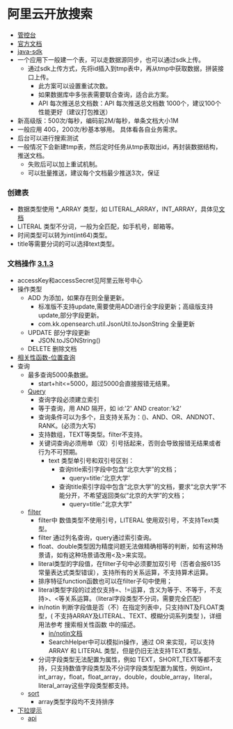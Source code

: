 # 阿里云开放搜索
* [管控台](https://opensearch-cn-shanghai-in.console.aliyun.com/#/apps)
* [官方文档](https://help.aliyun.com/document_detail/29119.html)
* [java-sdk](https://help.aliyun.com/document_detail/52286.html)
* 一个应用下一般建一个表，可以走数据源同步，也可以通过sdk上传。
    * 通过sdk上传方式，先将id插入到tmp表中，再从tmp中获取数据，拼装接口上传。
        * 此方案可以设置重试次数。
        * 如果数据库中多张表需要联合查询，适合此方案。
        * API 每次推送总文档数：API 每次推送总文档数	1000个，建议100个性能更好（建议打包推送）
* 新高级版：500次/每秒，编码前2M/每秒，单条文档大小1M
* 一般应用 40G，200次/秒基本够用。 具体看各自业务需求。
* 后台可以进行搜索测试
* 一般情况下会新建tmp表，然后定时任务从tmp表取出id，再封装数据结构，推送文档。
    * 失败后可以加上重试机制。
    * 可以批量推送，建议每个文档最少推送3次，保证

### 创建表
* 数据类型使用  *_ARRAY 类型，如 LITERAL_ARRAY，INT_ARRAY，具体见[文档](https://help.aliyun.com/document_detail/29121.html)
* LITERAL 类型不分词，一般为全匹配，如手机号，邮箱等。
* 时间类型可以转为int(int64)类型。
* title等需要分词的可以选择text类型。


### 文档操作 [3.1.3](https://help.aliyun.com/document_detail/52286.html)
* accessKey和accessSecret见阿里云账号中心
* 操作类型
    * ADD 为添加，如果存在则全量更新。
        * 标准版不支持update,需要使用ADD进行全字段更新；高级版支持update,部分字段更新。
        * com.kk.opensearch.util.JsonUtil.toJsonString 全量更新
    * UPDATE  部分字段更新
        * JSON.toJSONString()
    * DELETE  删除文档
* [相关性函数-位置查询](https://help.aliyun.com/document_detail/29131.html)
* 查询
    * 最多查询5000条数据。
        * start+hit<=5000，超过5000会直接报错无结果。
    * [Query](https://help.aliyun.com/document_detail/29157.html)
        * 查询字段必须建立索引
        * 等于查询，用 AND 隔开，如 id:'2' AND creator:'k2'
        * 查询条件可以为多个，且支持关系为：()、AND、OR、ANDNOT、RANK。(必须为大写)
        * 支持数组，TEXT等类型。filter不支持。
        * 关键词查询必须用单（双）引号括起来，否则会导致报错无结果或者行为不可预期。
            * text 类型单引号和双引号区别：
                * 查询title索引字段中包含“北京大学”的文档；
                    * query=title:'北京大学'
                * 查询title索引字段中包含“北京大学”的文档，要求“北京大学”不能分开，不希望返回类似“北京的大学”的文档；
                    * query=title:"北京大学"
    * [filter](https://help.aliyun.com/document_detail/29158.html)
        * filter中 数值类型不使用引号，LITERAL 使用双引号，不支持Text类型。
        * filter 通过列名查询，query通过索引查询。
        * float、double类型因为精度问题无法做精确相等的判断，如有这种场景请，如有这种场景请改用<及>来实现。
        * literal类型的字段值，在filter子句中必须要加双引号（否者会报6135 常量表达式类型错误），支持所有的关系运算，不支持算术运算。
        * 排序特征function函数也可以在filter子句中使用；
        * literal类型字段的过滤仅支持=、!=运算，含义为等于、不等于，不支持>、<等关系运算。（literal字段类型不分词，需要完全匹配）
        * in/notin 判断字段值是否（不）在指定列表中，只支持INT及FLOAT类型，( 不支持ARRAY及LITERAL、TEXT、模糊分词系列类型 )，详细用法参考 搜索相关性函数 中的描述。
            * [in/notin文档](https://help.aliyun.com/document_detail/51260.html)
            * SearchHelper中可以模拟in操作，通过 OR 来实现，可以支持 ARRAY 和 LITERAL 类型，但是仍旧无法支持TEXT类型。
        * 分词字段类型无法配置为属性，例如 TEXT，SHORT_TEXT等都不支持，只支持数值字段类型及不分词字段类型配置为属性，例如int，int_array，float，float_array，double，double_array，literal，literal_array这些字段类型都支持。
    * [sort](https://help.aliyun.com/document_detail/29159.html)
        * array类型字段均不支持排序
* [下拉提示](https://help.aliyun.com/document_detail/74272.html)
    * [api](https://help.aliyun.com/document_detail/52364.html)


